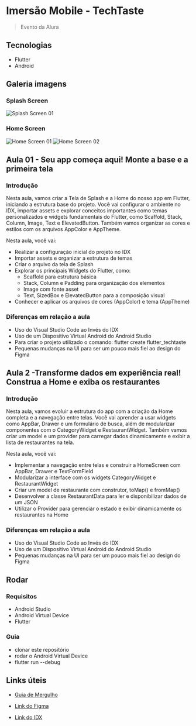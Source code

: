 # Imersão Mobile - TechTaste

> Evento da Alura

## Tecnologias

- Flutter
- Android

## Galeria imagens

### Splash Screen

![Splash Screen 01](/files/splash_screen_01.png)

### Home Screen

![Home Screen 01](/files/home_screen_01.png)
![Home Screen 02](/files/home_screen_02.png)

## Aula 01 - Seu app começa aqui! Monte a base e a primeira tela

### Introdução

Nesta aula, vamos criar a Tela de Splash e a Home do nosso app em Flutter, iniciando a estrutura base do projeto. Você vai configurar o ambiente no IDX, importar assets e explorar conceitos importantes como temas personalizados e widgets fundamentais do Flutter, como Scaffold, Stack, Column, Image, Text e ElevatedButton. Também vamos organizar as cores e estilos com os arquivos AppColor e AppTheme.

Nesta aula, você vai:

- Realizar a configuração inicial do projeto no IDX
- Importar assets e organizar a estrutura de temas
- Criar o arquivo da tela de Splash
- Explorar os principais Widgets do Flutter, como:
  - Scaffold para estrutura básica
  - Stack, Column e Padding para organização dos elementos
  - Image com fonte asset
  - Text, SizedBox e ElevatedButton para a composição visual
- Conhecer e aplicar os arquivos de cores (AppColor) e tema (AppTheme)

### Diferenças em relação a aula

- Uso do Visual Studio Code ao Invés do IDX
- Uso de um Dispositivo Virtual Android do Android Studio
- Para criar o projeto utilizado o comando: flutter create flutter_techtaste
- Pequenas mudanças na UI para ser um pouco mais fiel ao design do Figma

## Aula 2 -Transforme dados em experiência real! Construa a Home e exiba os restaurantes

### Introdução

Nesta aula, vamos evoluir a estrutura do app com a criação da Home completa e a navegação entre telas. Você vai aprender a usar widgets como AppBar, Drawer e um formulário de busca, além de modularizar componentes com o CategoryWidget e RestaurantWidget. Também vamos criar um model e um provider para carregar dados dinamicamente e exibir a lista de restaurantes na tela.

Nesta aula, você vai:

- Implementar a navegação entre telas e construir a HomeScreen com AppBar, Drawer e TextFormField
- Modularizar a interface com os widgets CategoryWidget e RestaurantWidget
- Criar um model de restaurante com construtor, toMap() e fromMap()
- Desenvolver a classe RestaurantData para ler e disponibilizar dados de um JSON
- Utilizar o Provider para gerenciar o estado e exibir dinamicamente os restaurantes na Home

### Diferenças em relação a aula

- Uso do Visual Studio Code ao Invés do IDX
- Uso de um Dispositivo Virtual Android do Android Studio
- Pequenas mudanças na UI para ser um pouco mais fiel ao design do Figma

## Rodar

### Requisitos

- Android Studio
- Android Virtual Device
- Flutter

### Guia

- clonar este repositório
- rodar o Android Virtual Device
- flutter run --debug

## Links úteis

- [Guia de Mergulho](https://grupoalura.notion.site/Imers-o-Mobile-Guia-de-Mergulho-1ba379bdd09b80e3ac18c8512f31530d)

- [Link do Figma](https://www.figma.com/design/hpAZtmQmPPbdZK9SETFU43/TechTaste-%7C-Imers%C3%A3o--Copy-?node-id=7-47&p=f&t=3xQrLNE0XxJyiPBN-0)

- [Link do IDX](https://idx.google.com/)
